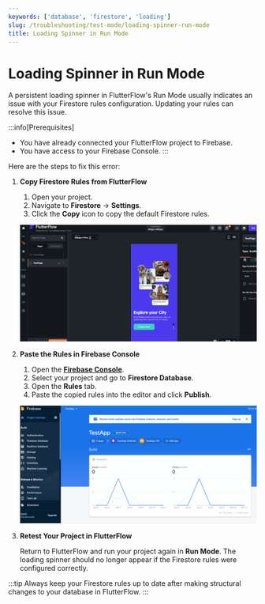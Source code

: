 ```yaml
---
keywords: ['database', 'firestore', 'loading']
slug: /troubleshooting/test-mode/loading-spinner-run-mode
title: Loading Spinner in Run Mode
---
```


# Loading Spinner in Run Mode

A persistent loading spinner in FlutterFlow's Run Mode usually indicates an issue with your Firestore rules configuration. Updating your rules can resolve this issue.

:::info[Prerequisites]
- You have already connected your FlutterFlow project to Firebase.
- You have access to your Firebase Console.
:::

Here are the steps to fix this error:

1. **Copy Firestore Rules from FlutterFlow**

    1. Open your project.
    2. Navigate to **Firestore** → **Settings**.
    3. Click the **Copy** icon to copy the default Firestore rules.

    ![](../assets/20250430121355282620.gif)

2. **Paste the Rules in Firebase Console**

    1. Open the **[Firebase Console](https://console.firebase.google.com/)**.
    2. Select your project and go to **Firestore Database**.
    3. Open the **Rules** tab.
    4. Paste the copied rules into the editor and click **Publish**.

    ![](../assets/20250430121355575413.gif)

3. **Retest Your Project in FlutterFlow**

    Return to FlutterFlow and run your project again in **Run Mode**. The loading spinner should no longer appear if the Firestore rules were configured correctly.

:::tip
Always keep your Firestore rules up to date after making structural changes to your database in FlutterFlow.
:::
